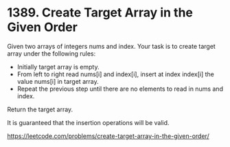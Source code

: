 # 1389. Create Target Array in the Given Order

Given two arrays of integers nums and index. Your task is to create target array under the following rules:

* Initially target array is empty.
* From left to right read nums[i] and index[i], insert at index index[i] the value nums[i] in target array.
* Repeat the previous step until there are no elements to read in nums and index.

Return the target array.

It is guaranteed that the insertion operations will be valid.

<https://leetcode.com/problems/create-target-array-in-the-given-order/>
